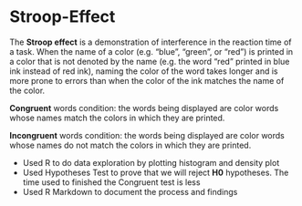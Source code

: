 # Stroop-Effect

The **Stroop effect** is a demonstration of interference in the reaction time of a task. When the name of a color (e.g. “blue”, “green”, or “red”) is printed in a color that is not denoted by the name (e.g. the word “red” printed in blue ink instead of red ink), naming the color of the word takes longer and is more prone to errors than when the color of the ink matches the name of the color.

**Congruent** words condition: the words being displayed are color words whose names match the colors in which they are printed.

**Incongruent** words condition: the words being displayed are color words whose names do not match the colors in which they are printed.

- Used R to do data exploration by plotting histogram and density plot
- Used Hypotheses Test to prove that we will reject **H0** hypotheses. The time used to finished the Congruent test is less
- Used R Markdown to document the process and findings
